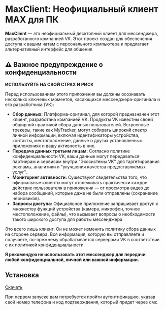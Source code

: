 # MaxClient: Неофициальный клиент MAX для ПК

**MaxClient** — это неофициальный десктопный клиент для мессенджера, разработанного компанией VK. Этот проект создан для обеспечения доступа к вашим чатам с персонального компьютера и предлагает альтернативный интерфейс для общения.

## ⚠️ Важное предупреждение о конфиденциальности

**ИСПОЛЬЗУЙТЕ НА СВОЙ СТРАХ И РИСК**

Перед использованием этого приложения вы должны осознавать несколько ключевых моментов, касающихся мессенджера-оригинала и его разработчика (VK):

*   **Сбор данных:** Платформа-оригинал, для которой предназначен этот клиент, разработана компанией VK. Продукты VK известны своей обширной практикой сбора данных пользователей. Встроенные трекеры, такие как MyTracker, могут собирать широкий спектр личной информации, включая идентификаторы устройства, контакты, местоположение, данные о других установленных приложениях и вашу активность в них.
*   **Передача данных третьим лицам:** Согласно политике конфиденциальности VK, ваши данные могут передаваться партнерам и сервисам внутри "Экосистемы VK" для таргетирования рекламы, аналитики и "улучшения качества предоставляемых услуг".
*   **Мониторинг активности:** Существуют свидетельства того, что официальные клиенты могут отслеживать практически каждое действие пользователя в приложении — от просмотра видео до набора сообщений, которые даже не были отправлены (сохранение черновиков).
*   **Запросы доступа:** Официальное приложение запрашивает доступ к множеству функций устройства (камера, микрофон, точное местоположение, файлы), что вызывает вопросы о необходимости такого широкого доступа для работы мессенджера.

Это всего лишь клиент. Он не может изменить политику сбора данных на стороне сервера. Вся информация, которую вы отправляете и получаете, по-прежнему обрабатывается серверами VK в соответствии с их политикой конфиденциальности.

**Я рекомендую не использовать этот мессенджер для передачи любой конфиденциальной, личной или важной информации.**

## Установка

[Скачать](https://github.com/Sharkow1743/MaxClient/releases/latest)

При первом запуске вам потребуется пройти аутентификацию, указав свой номер телефона и код подтверждения, который придет через смс.
